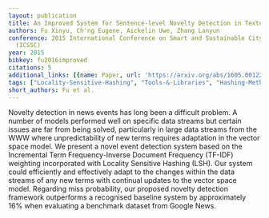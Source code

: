 ```yaml
---
layout: publication
title: An Improved System for Sentence-level Novelty Detection in Textual Streams
authors: Fu Xinyu, Ch'ng Eugene, Aickelin Uwe, Zhang Lanyun
conference: 2015 International Conference on Smart and Sustainable City and Big Data
  (ICSSC)
year: 2015
bibkey: fu2016improved
citations: 5
additional_links: [{name: Paper, url: 'https://arxiv.org/abs/1605.00122'}]
tags: ["Locality-Sensitive-Hashing", "Tools-&-Libraries", "Hashing-Methods", "Datasets", "Evaluation"]
short_authors: Fu et al.
---
```

Novelty detection in news events has long been a difficult problem. A number
of models performed well on specific data streams but certain issues are far
from being solved, particularly in large data streams from the WWW where
unpredictability of new terms requires adaptation in the vector space model. We
present a novel event detection system based on the Incremental Term
Frequency-Inverse Document Frequency (TF-IDF) weighting incorporated with
Locality Sensitive Hashing (LSH). Our system could efficiently and effectively
adapt to the changes within the data streams of any new terms with continual
updates to the vector space model. Regarding miss probability, our proposed
novelty detection framework outperforms a recognised baseline system by
approximately 16% when evaluating a benchmark dataset from Google News.